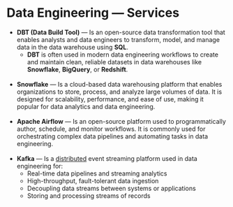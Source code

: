 # Data Engineering — Services

* **DBT (Data Build Tool)** — Is an open-source data transformation tool that enables analysts and data engineers to transform, model, and manage data in the data warehouse using **SQL**.
    * **DBT** is often used in modern data engineering workflows to create and maintain clean, reliable datasets in data warehouses like **Snowflake**, **BigQuery**, or **Redshift**.
      <br /><br />
* **Snowflake** — Is a cloud-based data warehousing platform that enables organizations to store, process, and analyze large volumes of data. It is designed for scalability, performance, and ease of use, making it popular for data analytics and data engineering.
  <br /><br />
* **Apache Airflow** — Is an open-source platform used to programmatically author, schedule, and monitor workflows. It is commonly used for orchestrating complex data pipelines and automating tasks in data engineering.
  <br /><br />
* **Kafka** — Is a [distributed](dictionary.md#distributed) event streaming platform used in data engineering for:
    * Real-time data pipelines and streaming analytics
    * High-throughput, fault-tolerant data ingestion
    * Decoupling data streams between systems or applications
    * Storing and processing streams of records